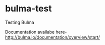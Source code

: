 # bulma-test
Testing Bulma

Documentation availabe here- http://bulma.io/documentation/overview/start/
